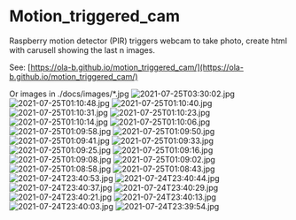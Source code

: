 # Motion_triggered_cam
Raspberry motion detector (PIR) triggers webcam to take photo, create html with carusell showing the last n images.

See: [https://ola-b.github.io/motion_triggered_cam/](https://ola-b.github.io/motion_triggered_cam/)


Or images in ./docs/images/*.jpg
![2021-07-25T03:30:02.jpg](https://github.com/Ola-B/motion_triggered_cam/blob/main/docs/images/2021-07-25T03:30:02.jpg "2021-07-25T03:30:02.jpg")
![2021-07-25T01:10:48.jpg](https://github.com/Ola-B/motion_triggered_cam/blob/main/docs/images/2021-07-25T01:10:48.jpg "2021-07-25T01:10:48.jpg")
![2021-07-25T01:10:40.jpg](https://github.com/Ola-B/motion_triggered_cam/blob/main/docs/images/2021-07-25T01:10:40.jpg "2021-07-25T01:10:40.jpg")
![2021-07-25T01:10:31.jpg](https://github.com/Ola-B/motion_triggered_cam/blob/main/docs/images/2021-07-25T01:10:31.jpg "2021-07-25T01:10:31.jpg")
![2021-07-25T01:10:23.jpg](https://github.com/Ola-B/motion_triggered_cam/blob/main/docs/images/2021-07-25T01:10:23.jpg "2021-07-25T01:10:23.jpg")
![2021-07-25T01:10:14.jpg](https://github.com/Ola-B/motion_triggered_cam/blob/main/docs/images/2021-07-25T01:10:14.jpg "2021-07-25T01:10:14.jpg")
![2021-07-25T01:10:06.jpg](https://github.com/Ola-B/motion_triggered_cam/blob/main/docs/images/2021-07-25T01:10:06.jpg "2021-07-25T01:10:06.jpg")
![2021-07-25T01:09:58.jpg](https://github.com/Ola-B/motion_triggered_cam/blob/main/docs/images/2021-07-25T01:09:58.jpg "2021-07-25T01:09:58.jpg")
![2021-07-25T01:09:50.jpg](https://github.com/Ola-B/motion_triggered_cam/blob/main/docs/images/2021-07-25T01:09:50.jpg "2021-07-25T01:09:50.jpg")
![2021-07-25T01:09:41.jpg](https://github.com/Ola-B/motion_triggered_cam/blob/main/docs/images/2021-07-25T01:09:41.jpg "2021-07-25T01:09:41.jpg")
![2021-07-25T01:09:33.jpg](https://github.com/Ola-B/motion_triggered_cam/blob/main/docs/images/2021-07-25T01:09:33.jpg "2021-07-25T01:09:33.jpg")
![2021-07-25T01:09:25.jpg](https://github.com/Ola-B/motion_triggered_cam/blob/main/docs/images/2021-07-25T01:09:25.jpg "2021-07-25T01:09:25.jpg")
![2021-07-25T01:09:16.jpg](https://github.com/Ola-B/motion_triggered_cam/blob/main/docs/images/2021-07-25T01:09:16.jpg "2021-07-25T01:09:16.jpg")
![2021-07-25T01:09:08.jpg](https://github.com/Ola-B/motion_triggered_cam/blob/main/docs/images/2021-07-25T01:09:08.jpg "2021-07-25T01:09:08.jpg")
![2021-07-25T01:09:02.jpg](https://github.com/Ola-B/motion_triggered_cam/blob/main/docs/images/2021-07-25T01:09:02.jpg "2021-07-25T01:09:02.jpg")
![2021-07-25T01:08:58.jpg](https://github.com/Ola-B/motion_triggered_cam/blob/main/docs/images/2021-07-25T01:08:58.jpg "2021-07-25T01:08:58.jpg")
![2021-07-25T01:08:43.jpg](https://github.com/Ola-B/motion_triggered_cam/blob/main/docs/images/2021-07-25T01:08:43.jpg "2021-07-25T01:08:43.jpg")
![2021-07-24T23:40:53.jpg](https://github.com/Ola-B/motion_triggered_cam/blob/main/docs/images/2021-07-24T23:40:53.jpg "2021-07-24T23:40:53.jpg")
![2021-07-24T23:40:44.jpg](https://github.com/Ola-B/motion_triggered_cam/blob/main/docs/images/2021-07-24T23:40:44.jpg "2021-07-24T23:40:44.jpg")
![2021-07-24T23:40:37.jpg](https://github.com/Ola-B/motion_triggered_cam/blob/main/docs/images/2021-07-24T23:40:37.jpg "2021-07-24T23:40:37.jpg")
![2021-07-24T23:40:29.jpg](https://github.com/Ola-B/motion_triggered_cam/blob/main/docs/images/2021-07-24T23:40:29.jpg "2021-07-24T23:40:29.jpg")
![2021-07-24T23:40:21.jpg](https://github.com/Ola-B/motion_triggered_cam/blob/main/docs/images/2021-07-24T23:40:21.jpg "2021-07-24T23:40:21.jpg")
![2021-07-24T23:40:13.jpg](https://github.com/Ola-B/motion_triggered_cam/blob/main/docs/images/2021-07-24T23:40:13.jpg "2021-07-24T23:40:13.jpg")
![2021-07-24T23:40:03.jpg](https://github.com/Ola-B/motion_triggered_cam/blob/main/docs/images/2021-07-24T23:40:03.jpg "2021-07-24T23:40:03.jpg")
![2021-07-24T23:39:54.jpg](https://github.com/Ola-B/motion_triggered_cam/blob/main/docs/images/2021-07-24T23:39:54.jpg "2021-07-24T23:39:54.jpg")
